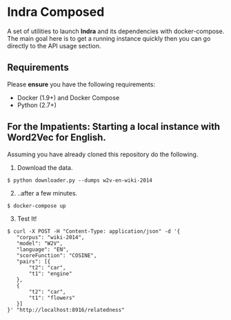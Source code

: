 # Indra Composed
A set of utilities to launch __Indra__ and its dependencies with docker-compose.
The main goal here is to get a running instance quickly then you can go directly to the API usage section. 

## Requirements

Please __ensure__ you have the following requirements:

 * Docker (1.9+) and Docker Compose
 * Python (2.7+)
 
## For the Impatients: Starting a local instance with Word2Vec for English.

Assuming you have already cloned this repository do the following.

 1. Download the data.
 
 ```$ python downloader.py --dumps w2v-en-wiki-2014```
 
 2. ..after a few minutes. 
 
 ```$ docker-compose up```
 
 3. Test It!
 
 ```
 $ curl -X POST -H "Content-Type: application/json" -d '{
	"corpus": "wiki-2014",
	"model": "W2V",
	"language": "EN",
	"scoreFunction": "COSINE",
	"pairs": [{
		"t2": "car",
		"t1": "engine"
	},
	{
		"t2": "car",
		"t1": "flowers"
	}]
}' "http://localhost:8916/relatedness"
```
